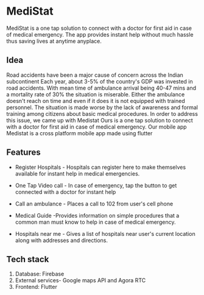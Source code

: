 # MediStat

MediStat is a one tap solution to connect with a doctor for first aid in case of medical emergency. The app provides instant help without much hassle thus saving lives at anytime anyplace.

## Idea

Road accidents have been a major cause of concern across the Indian subcontinent
Each year, about 3-5% of the country's GDP was invested in road accidents.
With mean time of ambulance arrival being 40-47 mins and a mortality rate of 30% the situation is miserable.
Either the ambulance doesn't reach on time and even if it does it is not equipped with trained personnel. The situation is made worse by the lack of awareness and formal training among citizens about basic medical procedures. In order to address this issue, we came up with Medistat
Ours is a one tap solution to connect with a doctor for first aid in case of medical emergency. Our mobile app Medistat is a cross platform mobile app made using flutter

## Features

- Register Hospitals - Hospitals can register here to make themselves available for instant help in medical emergencies.

- One Tap Video call - In case of emergency, tap the button to get     connected with a doctor for instant help

- Call an ambulance - Places a call to 102 from user's cell phone

- Medical Guide -Provides information on simple procedures that a common man must know to help in case of medical emergency.  

- Hospitals near me - Gives a list of hospitals near user's current location along with addresses and directions.

## Tech stack
1. Database: Firebase
2. External services- Google maps API and Agora RTC
3. Frontend: Flutter




